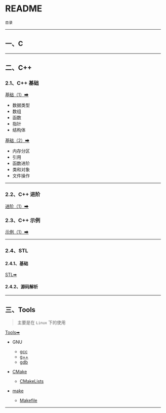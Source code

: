 # README

`目录`

---

## 一、C

---

## 二、C++

### 2.1、C++ 基础

[基础（1）➡](./C++/basic/C++_basic_1.md)

- 数据类型
- 数组
- 函数
- 指针
- 结构体

[基础（2）➡](./C++/basic/C++_basic_2.md)

- 内存分区
- 引用
- 函数进阶
- 类和对象
- 文件操作

---

### 2.2、C++ 进阶

[进阶（1）➡](./C++/advance/C++_advance_1.md)

### 2.3、C++ 示例

[示例（1）➡](./C++/example/C++_example.md)

---

### 2.4、STL

#### 2.4.1、基础

[STL➡](./STL/STL.md)

#### 2.4.2、源码解析

---

## 三、Tools

> 主要是在 `Linux` 下的使用

[Tools➡](./Tools/README.md)

- GNU
  
  - [gcc](./Tools/GNU/gcc.md)
  - [g++](./Tools/GNU/g++.md)
  - [gdb](./Tools/GNU/gdb.md)

- [CMake](./Tools/cmake/cmake.md)
  
  - [CMakeLists](./Tools/cmake/CMakeLists.md)

- [make](./Tools/make/make.md)
  
  - [Makefile](./Tools/make/Makefile.md)

---
